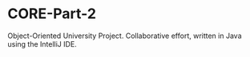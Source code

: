 # CORE-Part-2
Object-Oriented University Project. Collaborative effort, written in Java using the IntelliJ IDE.
